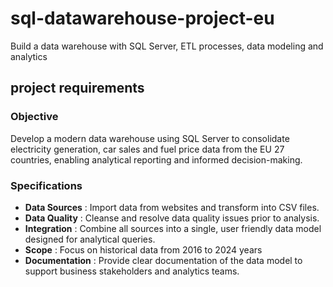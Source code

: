# sql-datawarehouse-project-eu
Build a data warehouse with SQL Server, ETL processes, data modeling and analytics

## project requirements

### Objective
Develop a modern data warehouse using SQL Server to consolidate electricity generation, 
car sales and fuel price data from the EU 27 countries, enabling analytical reporting and informed decision-making.

### Specifications
-	**Data Sources**   : Import data from websites and transform into CSV files.
-	**Data Quality**   : Cleanse and resolve data quality issues prior to analysis.
-	**Integration**    : Combine all sources into a single, user friendly data model designed for analytical queries.
-	**Scope**          : Focus on historical data from 2016 to 2024 years
-	**Documentation**  : Provide clear documentation of the data model to support business stakeholders and analytics teams.
